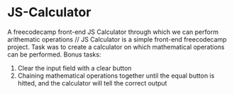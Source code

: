 # JS-Calculator
A freecodecamp front-end JS Calculator through which we can perform arithematic operations
//
JS Calculator is a simple front-end freecodecamp project.  Task was to create a calculator on which mathematical operations can be performed. Bonus tasks: 
1)  Clear the input field with a clear button
2) Chaining mathematical operations together until the equal button is hitted, and the calculator will tell the correct output
